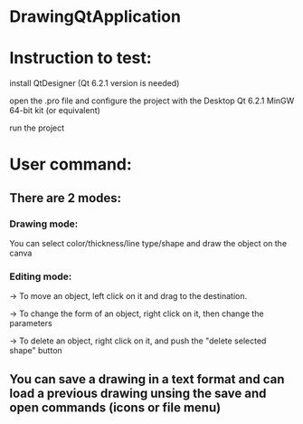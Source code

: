 # DrawingQtApplication

# Instruction to test:

install QtDesigner (Qt 6.2.1 version is needed)

open the .pro file and configure the project with the Desktop Qt 6.2.1 MinGW 64-bit kit (or equivalent)

run the project

# User command: 

## There are 2 modes:

### Drawing mode: 
You can select color/thickness/line type/shape and draw the object on the canva

### Editing mode: 
-> To move an object, left click on it and drag to the destination.

-> To change the form of an object, right click on it, then change the parameters

-> To delete an object, right click on it, and push the "delete selected shape" button

## You can save a drawing in a text format and can load a previous drawing unsing the save and open commands (icons or file menu)
